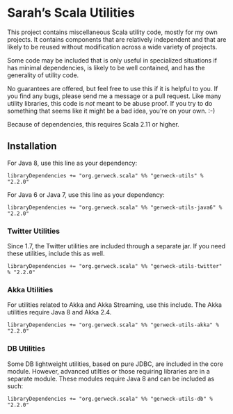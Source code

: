 # Sarah’s Scala Utilities #

This project contains miscellaneous Scala utility code, mostly for my own
projects.  It contains components that are relatively independent and that are
likely to be reused without modification across a wide variety of projects.

Some code may be included that is only useful in specialized situations if has
minimal dependencies, is likely to be well contained, and has the generality
of utility code.

No guarantees are offered, but feel free to use this if it is helpful to you.
If you find any bugs, please send me a message or a pull request.  Like many
utility libraries, this code is *not* meant to be abuse proof.  If you try to
do something that seems like it might be a bad idea, you're on your own. :-)

Because of dependencies, this requires Scala 2.11 or higher.

## Installation ##

For Java 8, use this line as your dependency:

    libraryDependencies += "org.gerweck.scala" %% "gerweck-utils" % "2.2.0"

For Java 6 or Java 7, use this line as your dependency:

    libraryDependencies += "org.gerweck.scala" %% "gerweck-utils-java6" % "2.2.0"



### Twitter Utilities ###

Since 1.7, the Twitter utilities are included through a separate jar. If you
need these utilities, include this as well.

    libraryDependencies += "org.gerweck.scala" %% "gerweck-utils-twitter" % "2.2.0"

### Akka Utilities ###

For utilities related to Akka and Akka Streaming, use this include. The Akka
utilities require Java 8 and Akka 2.4.

    libraryDependencies += "org.gerweck.scala" %% "gerweck-utils-akka" % "2.2.0"

### DB Utilities ###

Some DB lightweight utilities, based on pure JDBC, are included in the core
module. However, advanced utilties or those requiring libraries are in a
separate module. These modules require Java 8 and can be included as such:

    libraryDependencies += "org.gerweck.scala" %% "gerweck-utils-db" % "2.2.0"
